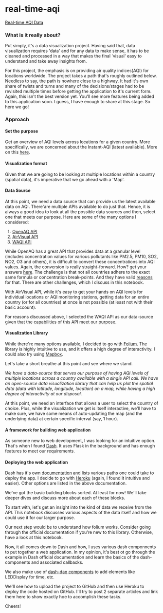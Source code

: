 # real-time-aqi
[Real-time AQI Data](https://dash-aqi.herokuapp.com/)

### What is it really about?

Put simply, it's a data visualization project. Having said that, data visualization requires 'data' and for any data to make sense, it has to be cleaned and processed in a way that makes the final 'visual' easy to understand and take away insights from.

For this project, the emphasis is on providing air quality indices(AQI) for locations worldwide. The project takes a path that's roughly outlined below. Needless to say, the path is nowhere close to a highway. It had it's own share of twists and turns and many of the decisions/stages had to be revisited multiple times before getting the application to it's current form. Again, this isn't the best version yet. You'll see more features being added to this application soon. I guess, I have enough to share at this stage. So here we go!

### Approach

#### Set the purpose
Get an overview of AQI levels across locations for a given country. More specifically, we are concerned about the Instant-AQI (latest available). More on this [here](https://aqicn.org/faq/2015-03-15/air-quality-nowcast-a-beginners-guide/).
#### Visualization format
Given that we are going to be looking at multiple locations within a country (spatial data), it's imperative that we go ahead with a 'Map'.
#### Data Source
At this point, we need a data source that can provide us the latest available data on AQI. There'are multiple APIs available to do just that. Hence, it is always a good idea to look at all the possible data sources and then, select one that meets our purpose.
Here are some of the many options I considered:
1. [OpenAQ API](https://docs.openaq.org)
2. [AirVisual API](https://www.airvisual.com/air-pollution-data-api)
3. [WAQI API](https://aqicn.org/json-api/doc/)

While OpenAQ has a great API that provides data at a granular level (includes concentration values for various pollutants like PM2.5, PM10, SO2, NO2, O3 and others), it is difficult to convert these concentrations into AQI values. 
Again, the conversion is really straight-forward. How? get your answers [here](https://forum.airnowtech.org/t/the-aqi-equation/169).
The challenge is that not all countries adhere to the exact same formula or concentration break-points. And they have valid [reasons](https://aqicn.org/faq/2015-03-15/air-quality-nowcast-a-beginners-guide/) for that. There are other challenges, which I discuss in this notebook.

With AirVisual API, while it's easy to get your hands on AQI levels for individual locations or AQI monitoring stations, getting data for an entire country (or for all countries) at once is not possible (at least not with their basic account). 

For reasons discussed above, I selected the WAQI API as our data-source given that the capabilities of this API meet our purpose.
#### Visualization Library
While there're many options available, I decided to go with [Folium](https://python-visualization.github.io/folium/). The library is highly intuitive to use, and it offers a high degree of interactivity.
I could also try using [Mapbox](https://plot.ly/python/scattermapbox/).

Let's take a short breathe at this point and see where we stand.

*We have a data-source that serves our purpose of having AQI levels of multiple locations across a country available with a single API call. We have an open-source data visualization library that can help us plot the spatial data (data with latitude, longitude, location) on a map, while having a high degree of interactivity at our disposal.*

At this point, we need an interface that allows a user to select the country of choice. Plus, while the visualization we get is itself interactive, we'll have to make sure, we have some means of auto-updating the map (and the underlying data) at certain specific interval (say, 1 hour).
#### A framework for building web application
As someone new to web development, I was looking for an intuitive option. That's when I found [Dash](https://dash.plot.ly). It uses Flask in the background and has enough features to meet our requirements.
#### Deploying the web application
Dash has it's own [documentation](https://dash.plot.ly/deployment) and lists various paths one could take to deploy the app.
I decide to go with [Heroku](https://www.heroku.com/) (again, I found it intuitive and easier). Other options are listed in the above documentation.

We've got the basic building blocks sorted. At least for now!
We'll take deeper dives and discuss more about each of these blocks.

To start with, let's get an insight into the kind of data we receive from the API. This notebook discusses various aspects of the data itself and how we could use it for our larger purpose.

Our next step would be to understand how folium works. Consider going through the official documentation if you're new to this library.
Otherwise, have a look at this notebook.

Now, it all comes down to Dash and how, I uses various dash componnents to put together a web application. In my opinion, it's best ot go through the example in Dash official documentation and learn the basics of the dash-components and associated callbacks.

We also make use of [dash-daq components](https://dash.plot.ly/dash-daq) to add elements like LEDDisplay for time, etc.

We'll see how to upload the project to GitHub and then use Heroku to deploy the code hosted on GitHub. I'll try to post 2 separate articles and link them here to show exactly hoe to accomplish these tasks.

Cheers!
